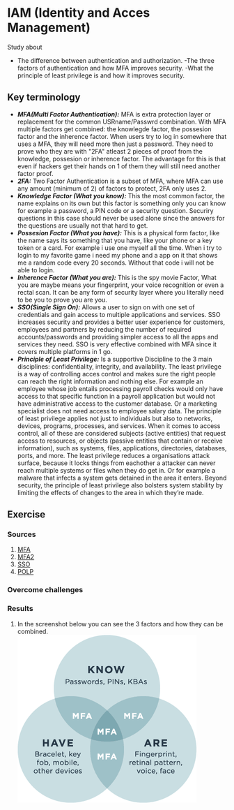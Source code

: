 # IAM (Identity and Acces Management)
Study about
- The difference between authentication and authorization.
 -The three factors of authentication and how MFA improves security.
 -What the principle of least privilege is and how it improves security.


## Key terminology
- ***MFA(Multi Factor Authentication):*** MFA is extra protection layer or replacement for the common USRname/Passwrd combination. With MFA multiple factors get combined: the knowlegde factor, the possesion factor and the inherence factor. When users try to log in somewhere that uses a MFA, they will need more then just a password. They need to prove who they are with "2FA" atleast 2 pieces of proof from the knowledge, possesion or inherence factor. The advantage for this is that even if hackers get their hands on 1 of them they will still need another factor proof.
- ***2FA:*** Two Factor Authentication is a subset of MFA, where MFA can use any amount (minimum of 2) of factors to protect, 2FA only uses 2.
- ***Knowledge Factor (What you know):*** This the most common factor, the name explains on its own but this factor is something only you can know for example a password, a PIN code or a security question. Securiry questions in this case should never be used alone since the answers for the questions are usually not that hard to get.
- ***Possesion Factor (What you have):*** This is a physical form factor, like the name says its something that you have, like your phone or a key token or a card. For example i use one myself all the time. When i try to login to my favorite game i need my phone and a app on it that shows me a random code every 20 seconds. Without that code i will not be able to login.
- ***Inherence Factor (What you are):*** This is the spy movie Factor, What you are maybe means your fingerprint, your voice recognition or even a rectal scan. It can be any form of security layer where you literally need to be you to prove you are you.
- ***SSO(Single Sign On):*** Allows a user to sign on with one set of credentials and gain access to multiple applications and services. SSO increases security and provides a better user experience for customers, employees and partners by reducing the number of required accounts/passwords and providing simpler access to all the apps and services they need. SSO is very effective combined with MFA since it covers multiple platforms in 1 go.
- ***Principle of Least Privilege:*** Is a supportive Discipline to the 3 main disciplines: confidentiality, integrity, and availability. The least privilege is a way of controlling acces control and makes sure the right people can reach the right information and nothing else. For example an employee whose job entails processing payroll checks would only have access to that specific function in a payroll application but would not have administrative access to the customer database. Or a marketing specialist does not need access to employee salary data. The principle of least privilege applies not just to individuals but also to networks, devices, programs, processes, and services. When it comes to access control, all of these are considered subjects (active entities) that request access to resources, or objects (passive entities that contain or receive information), such as systems, files, applications, directories, databases, ports, and more.
The least privilege reduces a organisations attack surface, because it locks things from eachother a attacker can never reach multiple systems or files when they do get in. Or for example a malware that infects a system gets detained in the area it enters. 
Beyond security, the principle of least privilege also bolsters system stability by limiting the effects of changes to the area in which they’re made.





## Exercise
### Sources
1. [MFA](https://www.trustbuilder.com/trustbuilder-io-suite/capabilities/multi-factor-authentication/?utm_term=multi-factor%20authentication&utm_campaign=UK+and+IE+-+Leads+-+IAM+-+Low+funnel&utm_source=adwords&utm_medium=ppc&hsa_acc=4190588647&hsa_cam=10028913016&hsa_grp=135543866842&hsa_ad=585224568926&hsa_src=g&hsa_tgt=kwd-2569437482&hsa_kw=multi-factor%20authentication&hsa_mt=e&hsa_net=adwords&hsa_ver=3&gclid=Cj0KCQjwyYKUBhDJARIsAMj9lkFUEgUE7r6MwWnuWv8S6lWFqFZR48jK5UicbxgkMKaOMre6yoyjS4waAk9DEALw_wcB)
2. [MFA2](https://www.pingidentity.com/en/resources/blog/posts/2020/what-is-multi-factor-authentication-mfa.html#:~:text=Multi%2Dfactor%20authentication%20(MFA)%20is%20used%20to%20ensure%20that,have%20or%20something%20they%20are.)
3. [SSO](https://www.pingidentity.com/en/resources/blog/posts/2021/what-is-single-sign-on-sso.html)
4. [POLP](https://www.f5.com/labs/articles/education/what-is-the-principle-of-least-privilege-and-why-is-it-important#:~:text=The%20principle%20of%20least%20privilege%20addresses%20access%20control%20and%20states,or%20task%20and%20nothing%20more.)

### Overcome challenges


### Results
1. In the screenshot below you can see the 3 factors and how they can be combined.
![MFA](../../00_includes/SEC-03/MFA.png)
